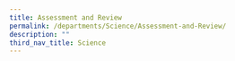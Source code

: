 ```yaml
---
title: Assessment and Review
permalink: /departments/Science/Assessment-and-Review/
description: ""
third_nav_title: Science
---
```

